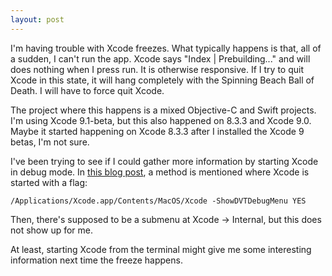 ```yaml
---
layout: post
---
```


I'm having trouble with Xcode freezes.  What typically happens is that, all of a sudden, I can't run the app.  Xcode says "Index | Prebuilding..." and will does nothing when I press run.  It is otherwise responsive.  If I try to quit Xcode in this state, it will hang completely with the Spinning Beach Ball of Death.  I will have to force quit Xcode. 

The project where this happens is a mixed Objective-C and Swift projects.  I'm using Xcode 9.1-beta, but this also happened on 8.3.3 and Xcode 9.0.  Maybe it started happening on Xcode 8.3.3 after I installed the Xcode 9 betas, I'm not sure. 

I've been trying to see if I could gather more information by starting Xcode in debug mode.  In [this blog post](https://miqu.me/blog/2017/06/16/fixing-autocompletion-on-mixed-objective-c-and-swift-projects/), a method is mentioned where Xcode is started with a flag:

    /Applications/Xcode.app/Contents/MacOS/Xcode -ShowDVTDebugMenu YES

Then, there's supposed to be a submenu at Xcode -> Internal, but this does not show up for me. 

At least, starting Xcode from the terminal might give me some interesting information next time the freeze happens. 
